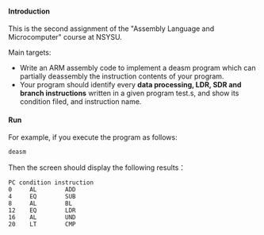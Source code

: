 #### Introduction
This is the second assignment of the "Assembly Language and Microcomputer" course at NSYSU.

Main targets:
- Write an ARM assembly code to implement a deasm program which can partially deassembly the instruction contents of your program.
- Your program should identify every **data processing, LDR, SDR and branch instructions** written in a given program test.s, and show its condition filed, and instruction name. 

#### Run
For example, if you execute the program as follows:  
```
deasm
```
 
Then the screen should display the following results：  
```
PC condition instruction 
0     AL        ADD 
4     EQ        SUB 
8     AL        BL 
12    EQ        LDR 
16    AL        UND 
20    LT        CMP
```
